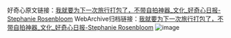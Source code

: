 好奇心原文链接：[我就要为下一次旅行打包了，不带自拍神器_文化_好奇心日报-Stephanie Rosenbloom](https://www.qdaily.com/articles/8145.html)
WebArchive归档链接：[我就要为下一次旅行打包了，不带自拍神器_文化_好奇心日报-Stephanie Rosenbloom](http://web.archive.org/web/20190623152155/https://www.qdaily.com/articles/8145.html)
![image](http://ww3.sinaimg.cn/large/007d5XDply1g3vaswqatoj30u0437u0x)